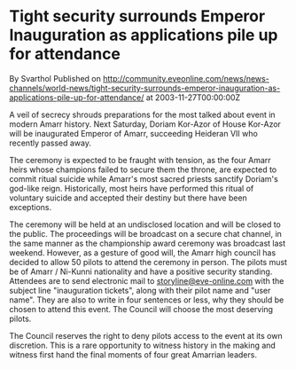 # Tight security surrounds Emperor Inauguration as applications pile up for attendance
By Svarthol
Published on http://community.eveonline.com/news/news-channels/world-news/tight-security-surrounds-emperor-inauguration-as-applications-pile-up-for-attendance/ at 2003-11-27T00:00:00Z

A veil of secrecy shrouds preparations for the most talked about event in modern Amarr history. Next Saturday, Doriam Kor-Azor of House Kor-Azor will be inaugurated Emperor of Amarr, succeeding Heideran VII who recently passed away.  
  
The ceremony is expected to be fraught with tension, as the four Amarr heirs whose champions failed to secure them the throne, are expected to commit ritual suicide while Amarr's most sacred priests sanctify Doriam's god-like reign. Historically, most heirs have performed this ritual of voluntary suicide and accepted their destiny but there have been exceptions.  
  
The ceremony will be held at an undisclosed location and will be closed to the public. The proceedings will be broadcast on a secure chat channel, in the same manner as the championship award ceremony was broadcast last weekend. However, as a gesture of good will, the Amarr high council has decided to allow 50 pilots to attend the ceremony in person. The pilots must be of Amarr / Ni-Kunni nationality and have a positive security standing. Attendees are to send electronic mail to storyline@eve-online.com with the subject line "inauguration tickets", along with their pilot name and "user name". They are also to write in four sentences or less, why they should be chosen to attend this event. The Council will choose the most deserving pilots.  
  
The Council reserves the right to deny pilots access to the event at its own discretion. This is a rare opportunity to witness history in the making and witness first hand the final moments of four great Amarrian leaders.

